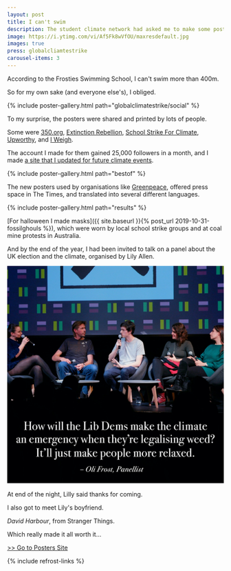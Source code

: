 ```yaml
---
layout: post
title: I can't swim
description: The student climate network had asked me to make some posters.
image: https://i.ytimg.com/vi/Af5Fk8wVfOU/maxresdefault.jpg
images: true
press: globalcliamtestrike
carousel-items: 3
---
```


According to the Frosties Swimming School, I can't swim more than 400m.

So for my own sake (and everyone else's), I obliged.

{% include poster-gallery.html path="globalclimatestrike/social" %}

To my surprise, the posters were shared and printed by lots of people.

Some were [350.org](https://twitter.com/350/status/1173310522596438017), [Extinction Rebellion](https://www.instagram.com/p/B2W62tAnf63/?utm_source=ig_web_copy_link), [School Strike For Climate](https://www.instagram.com/p/B2dpJwPAZuq/?utm_source=ig_web_copy_link), [Upworthy](https://www.instagram.com/p/B2oKK7PARL5/?utm_source=ig_web_copy_link), and [I Weigh](https://www.instagram.com/p/B2gtSTinqOv/?utm_source=ig_web_copy_link).

The account I made for them gained 25,000 followers in a month, and I made [a site that I updated for future climate events](/posters).

{% include poster-gallery.html path="bestof" %}

The new posters used by organisations like [Greenpeace](https://www.instagram.com/p/B5XqpxPjSU8/), offered press space in The Times, and translated into several different languages.

{% include poster-gallery.html path="results" %}

[For halloween I made masks]({{ site.baseurl }}{% post_url 2019-10-31-fossilghouls %}), which were worn by local school strike groups and at coal mine protests in Australia.

And by the end of the year, I had been invited to talk on a panel about the UK election and the climate, organised by Lily Allen.

![](/blog/panel.jpg)

At end of the night, Lilly said thanks for coming.

I also got to meet Lily's boyfriend.

*David Harbour*, from Stranger Things.

Which really made it all worth it…

[>> Go to Posters Site](/posters)

{% include refrost-links %}
